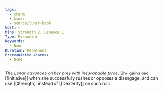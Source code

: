 ```yaml
---
tags:
  - charm
  - Lunar
  - source/lunar-book
Cost: —
Mins: Strength 2, Essence 1
Type: Permanent
Keywords:
  - None
Duration: Permanent
Prerequisite Charms:
  - None
---
```

*The Lunar advances on her prey with inescapable force.*
She gains one [[Initiative]] when she successfully rushes or opposes a disengage, and can use [[Strength]] instead of [[Dexterity]] on such rolls.